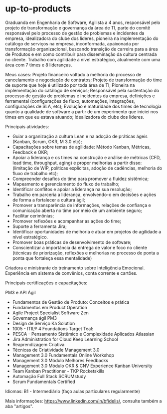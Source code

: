 # up-to-products

Graduanda em Engenharia de Software, Agilista a 4 anos, responsável pelo projeto de transformação e governança da área de TI, parte do comitê responsável pelo processo de gestão de problemas e incidentes da empresa, idealizadora do clube dos líderes, pioneira na implementação do catálogo de serviços na empresa, inconformada, apaixonada por transformação organizacional, buscando transição de carreira para a área de Produtos e em como contribuir para disseminação da cultura centrada no cliente.
Trabalho com agilidade a nível estratégico, atualmente com uma área com 7 times e 8 lideranças. 

Meus cases: Projeto financeiro voltado a melhoria do processo de cancelamento e negociação de contratos; Projeto de transformação do time de suporte que hoje é utilizado por toda área de TI; Pioneira na implementação do catálogo de serviços; Responsável pela sustentação do processo de gestão de problemas e incidentes da empresa, definições e ferramental (configurações de fluxo, automações, integrações, configurações de SLA, etc); Evolução e maturidade dos times de tecnologia quanto a qualidade de software a partir de um experimento que iniciei nos times em que eu estava atuando; Idealizadora do clube dos líderes.

Principais atividades: 

- Guiar a organização a cultura Lean e na adoção de práticas ágeis (Kanban, Scrum, OKR, M 3.0 etc);
- Capacitações sobre temas de agilidade: Método Kanban, Métricas, Feedback e OKR;
- Apoiar a liderança e os times na construção e análise de métricas (CFD, lead time, throughput, aging) e propor melhorias a partir disso: (limitação de WIP, políticas explicitas, adoção de cadências, melhoria
do fluxo de trabalho etc);
- Compreender desafios do time para promover a fluidez sistêmica;
- Mapeamento e gerenciamento do fluxo de trabalho;
- Identificar conflitos e apoiar a liderança na sua resolução;
- Trabalho em parceria a liderança, envolvendo-o em decisões e ações de forma a fortalecer a cultura ágil;
- Promover a transparência de informações, relações de confiança e comunicação aberta no time por meio de um ambiente seguro;
- Facilitar cerimônias;
- Promover reflexões e acompanhar as ações do time;
- Suporte a ferramenta Jira;
- Identificar oportunidades de melhoria e atuar em projetos de agilidade a nível estratégico.
- Promover boas práticas de desenvolvimento de software;
- Conscientizar a importância da entrega de valor e foco no cliente (técnicas de priorização, reflexões e melhorias no processo de ponta a ponta que fortaleça essa mentalidade)

Criadora e ministrante do treinamento sobre Inteligência Emocional.
Experiência em sistema de convênios, conta corrente e cartões. 

Principais certificações e capacitações:

PM3 e API Ágil
- Fundamentos de Gestão de Produto: Conceitos e prática
- Fundamentos em Product Operation
- Agile Project Specialist
Software Zen
- Governança ágil
PM3
- Design de Serviço
Ka Solution
- 1005 - ITIL® 4 Foundations
Target Teal:
- PESCA - Pensamento Sistêmico e Complexidade Aplicados
Atlassian
- Jira Administration for Cloud
Keep Learning School
- Reaprendizagem Criativa
- Técnicas de Criatividade
Management 3.0
- Management 3.0 Fundamentals Online Workshop
- Management 3.0 Módulo Melhores Feedbacks
- Management 3.0 Módulo OKR & CNV Experience
Kanban University
- Team Kanban Practitioner - TKP
Rocketskills
- Automação Full Stack
SCRUMstudy
- Scrum Fundamentals Certified

Idiomas: 
B1 - Intermediário (faço aulas particulares regularmente)

Mais informações: https://www.linkedin.com/in/bfidelis/, consulte também a aba "artigos". 
